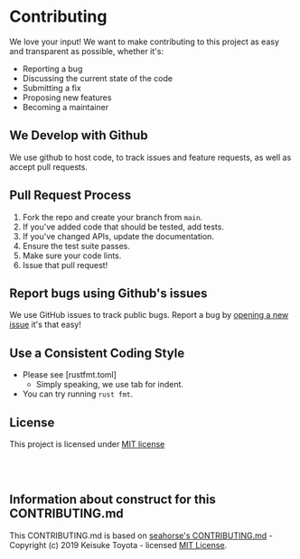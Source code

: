# Contributing

We love your input! We want to make contributing to this project as easy and transparent as possible, whether it's:

- Reporting a bug
- Discussing the current state of the code
- Submitting a fix
- Proposing new features
- Becoming a maintainer

## We Develop with Github

We use github to host code, to track issues and feature requests, as well as accept pull requests.

## Pull Request Process

1. Fork the repo and create your branch from `main`.
2. If you've added code that should be tested, add tests.
3. If you've changed APIs, update the documentation.
4. Ensure the test suite passes.
5. Make sure your code lints.
6. Issue that pull request!

## Report bugs using Github's issues

We use GitHub issues to track public bugs. Report a bug by [opening a new issue](https://github.com/suquiya/combu/issues/new) it's that easy!

## Use a Consistent Coding Style

- Please see [rustfmt.toml]
  - Simply speaking, we use tab for indent.
- You can try running `rust fmt`.

## License

This project is licensed under [MIT license](./LICENSE)

<br>
<br>

## Information about construct for this CONTRIBUTING.md

This CONTRIBUTING.md is based on [seahorse's CONTRIBUTING.md](https://github.com/ksk001100/seahorse/blob/master/.github/CONTRIBUTING.md) - Copyright (c) 2019 Keisuke Toyota - licensed [MIT License](https://github.com/ksk001100/seahorse/blob/master/LICENSE).
